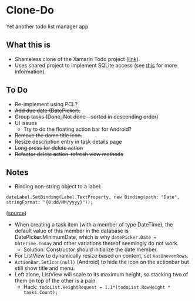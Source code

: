 # Clone-Do
Yet another todo list manager app.

## What this is
* Shameless clone of the Xamarin Todo project ([link](https://github.com/xamarin/xamarin-forms-samples/tree/master/Todo)).
* Uses shared project to implement SQLite access (see [this](http://github.com/chinalaunchlabs/reference-sqlite) for more information).

## To Do
* Re-implement using PCL?
* ~~Add due date (DatePicker).~~
* ~~Group tasks (Done, Not done - sorted in descending order)~~
* UI issues
	* Try to do the floating action bar for Android?
* ~~Remove the damn title icon.~~
* Resize description entry in task details page
* ~~Long press for delete action~~
* ~~Refactor delete action-refresh view methods~~

## Notes
* Binding non-string object to a label:
```
dateLabel.SetBinding(Label.TextProperty, new Binding(path: "Date", stringFormat: "{0:dd/MM/yyyy}"));
```
([source](https://forums.xamarin.com/discussion/comment/57802/#Comment_57802))
* When creating a task item (with a member of type DateTime), the default value of this member in the database is DatePicker.MinimumDate, which is why `datePicker.Date = DateTime.Today` and other variations thereof seemingly do not work.
	* Solution: Constructor should initialize the date member.
* For ListView to dynamically resize based on content, set `HasUnevenRows`.
* `ActionBar.SetIcon(null)` (Android) to hide the icon on the actionbar but still show title and menu.
* Left alone, ListView will scale to its maximum height, so stacking two of them on top of the other is a pain. 
	* Hack: `todoList.HeightRequest = 1.1*(todoList.RowHeight * tasks.Count);`
